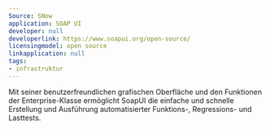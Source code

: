 ```yaml
---
Source: SNow
application: SOAP UI
developer: null
developerlink: https://www.soapui.org/open-source/
licensingmodel: open source
linkapplication: null
tags:
- infrastruktur
---
```

Mit seiner benutzerfreundlichen grafischen Oberfläche und den Funktionen der Enterprise-Klasse ermöglicht SoapUI die einfache und schnelle Erstellung und Ausführung automatisierter Funktions-, Regressions- und Lasttests. 
